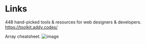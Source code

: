 # Links

448 hand-picked tools & resources for web designers & developers.
https://toolkit.addy.codes/

Array cheatsheet.
![image](https://user-images.githubusercontent.com/47871735/124391730-456e8780-dcf2-11eb-92af-69075c4e4c7d.png)
